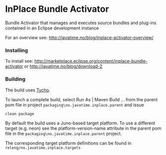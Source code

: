 # InPlace Bundle Activator
Bundle Activator that manages and executes source bundles and plug-ins contained in an Eclipse development instance

For an overview see: http://javatime.no/blog/inplace-activator-overview/

### Installing

To install see: http://marketplace.eclipse.org/content/inplace-bundle-activator 
or http://javatime.no/blog/download-2

### Building

The build uses [Tycho](http://www.eclipse.org/tycho/).
 
To launch a complete build, select Run As | Maven Build ... from the parent pom file in project `packaging\no.javatime.inplace.parent` and issue

```
clean package
```
By default the build uses a Juno-based target platform. To use a different target (e.g. neon) see the
platform-version-name attribute in the parent pom file in the `packaging\no.javatime.inplace.parent` project.

The corresponding target platform definitions can be found in `releng/no.javatime.inplace.targets`
